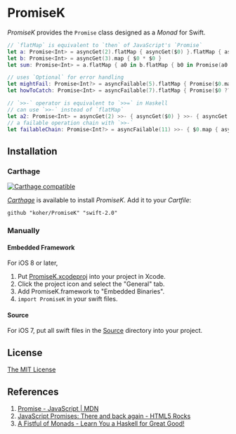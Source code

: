 PromiseK
============================

_PromiseK_ provides the `Promise` class designed as a _Monad_ for Swift.

```swift
// `flatMap` is equivalent to `then` of JavaScript's `Promise`
let a: Promise<Int> = asyncGet(2).flatMap { asyncGet($0) }.flatMap { asyncGet($0) }
let b: Promise<Int> = asyncGet(3).map { $0 * $0 }
let sum: Promise<Int> = a.flatMap { a0 in b.flatMap { b0 in Promise(a0 + b0) } }

// uses `Optional` for error handling
let mightFail: Promise<Int?> = asyncFailable(5).flatMap { Promise($0.map { $0 * $0 }) }
let howToCatch: Promise<Int> = asyncFailable(7).flatMap { Promise($0 ?? 0) }

// `>>-` operator is equivalent to `>>=` in Haskell
// can use `>>-` instead of `flatMap`
let a2: Promise<Int> = asyncGet(2) >>- { asyncGet($0) } >>- { asyncGet($0) }
// a failable operation chain with `>>-`
let failableChain: Promise<Int?> = asyncFailable(11) >>- { $0.map { asyncFailable($0) } }
```

Installation
----------------------------

### Carthage

[![Carthage compatible](https://img.shields.io/badge/Carthage-compatible-4BC51D.svg?style=flat)](https://github.com/Carthage/Carthage)

[_Carthage_](https://github.com/Carthage/Carthage) is available to install _PromiseK_. Add it to your _Cartfile_:

```
github "koher/PromiseK" "swift-2.0"
```

### Manually

#### Embedded Framework

For iOS 8 or later,

1. Put [PromiseK.xcodeproj](PromiseK.xcodeproj) into your project in Xcode.
2. Click the project icon and select the "General" tab.
3. Add PromiseK.framework to "Embedded Binaries".
4. `import PromiseK` in your swift files.

#### Source

For iOS 7, put all swift files in the [Source](Source) directory into your project.

License
----------------------------

[The MIT License](LICENSE)

References
----------------------------

1. [Promise - JavaScript | MDN](https://developer.mozilla.org/en-US/docs/Web/JavaScript/Reference/Global_Objects/Promise)
2. [JavaScript Promises: There and back again - HTML5 Rocks](http://www.html5rocks.com/en/tutorials/es6/promises/)
3. [A Fistful of Monads - Learn You a Haskell for Great Good!](http://learnyouahaskell.com/a-fistful-of-monads)

